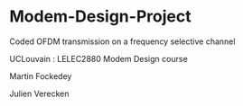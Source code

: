 # Modem-Design-Project
Coded OFDM transmission on a frequency selective channel

UCLouvain : LELEC2880 Modem Design course

Martin Fockedey

Julien Verecken
